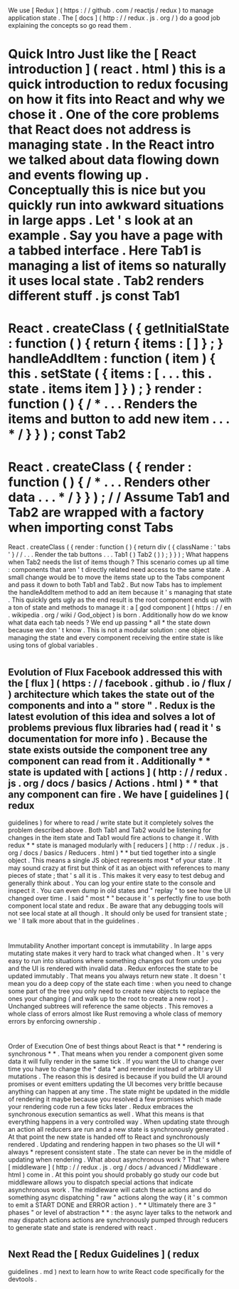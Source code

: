We
use
[
Redux
]
(
https
:
/
/
github
.
com
/
reactjs
/
redux
)
to
manage
application
state
.
The
[
docs
]
(
http
:
/
/
redux
.
js
.
org
/
)
do
a
good
job
explaining
the
concepts
so
go
read
them
.
#
Quick
Intro
Just
like
the
[
React
introduction
]
(
react
.
html
)
this
is
a
quick
introduction
to
redux
focusing
on
how
it
fits
into
React
and
why
we
chose
it
.
One
of
the
core
problems
that
React
does
not
address
is
managing
state
.
In
the
React
intro
we
talked
about
data
flowing
down
and
events
flowing
up
.
Conceptually
this
is
nice
but
you
quickly
run
into
awkward
situations
in
large
apps
.
Let
'
s
look
at
an
example
.
Say
you
have
a
page
with
a
tabbed
interface
.
Here
Tab1
is
managing
a
list
of
items
so
naturally
it
uses
local
state
.
Tab2
renders
different
stuff
.
js
const
Tab1
=
React
.
createClass
(
{
getInitialState
:
function
(
)
{
return
{
items
:
[
]
}
;
}
handleAddItem
:
function
(
item
)
{
this
.
setState
(
{
items
:
[
.
.
.
this
.
state
.
items
item
]
}
)
;
}
render
:
function
(
)
{
/
*
.
.
.
Renders
the
items
and
button
to
add
new
item
.
.
.
*
/
}
}
)
;
const
Tab2
=
React
.
createClass
(
{
render
:
function
(
)
{
/
*
.
.
.
Renders
other
data
.
.
.
*
/
}
}
)
;
/
/
Assume
Tab1
and
Tab2
are
wrapped
with
a
factory
when
importing
const
Tabs
=
React
.
createClass
(
{
render
:
function
(
)
{
return
div
(
{
className
:
'
tabs
'
}
/
/
.
.
.
Render
the
tab
buttons
.
.
.
Tab1
(
)
Tab2
(
)
)
;
}
}
)
;
What
happens
when
Tab2
needs
the
list
of
items
though
?
This
scenario
comes
up
all
time
:
components
that
aren
'
t
directly
related
need
access
to
the
same
state
.
A
small
change
would
be
to
move
the
items
state
up
to
the
Tabs
component
and
pass
it
down
to
both
Tab1
and
Tab2
.
But
now
Tabs
has
to
implement
the
handleAddItem
method
to
add
an
item
because
it
'
s
managing
that
state
.
This
quickly
gets
ugly
as
the
end
result
is
the
root
component
ends
up
with
a
ton
of
state
and
methods
to
manage
it
:
a
[
god
component
]
(
https
:
/
/
en
.
wikipedia
.
org
/
wiki
/
God_object
)
is
born
.
Additionally
how
do
we
know
what
data
each
tab
needs
?
We
end
up
passing
*
all
*
the
state
down
because
we
don
'
t
know
.
This
is
not
a
modular
solution
:
one
object
managing
the
state
and
every
component
receiving
the
entire
state
is
like
using
tons
of
global
variables
.
#
#
Evolution
of
Flux
Facebook
addressed
this
with
the
[
flux
]
(
https
:
/
/
facebook
.
github
.
io
/
flux
/
)
architecture
which
takes
the
state
out
of
the
components
and
into
a
"
store
"
.
Redux
is
the
latest
evolution
of
this
idea
and
solves
a
lot
of
problems
previous
flux
libraries
had
(
read
it
'
s
documentation
for
more
info
)
.
Because
the
state
exists
outside
the
component
tree
any
component
can
read
from
it
.
Additionally
*
*
state
is
updated
with
[
actions
]
(
http
:
/
/
redux
.
js
.
org
/
docs
/
basics
/
Actions
.
html
)
*
*
that
any
component
can
fire
.
We
have
[
guidelines
]
(
redux
-
guidelines
)
for
where
to
read
/
write
state
but
it
completely
solves
the
problem
described
above
.
Both
Tab1
and
Tab2
would
be
listening
for
changes
in
the
item
state
and
Tab1
would
fire
actions
to
change
it
.
With
redux
*
*
state
is
managed
modularly
with
[
reducers
]
(
http
:
/
/
redux
.
js
.
org
/
docs
/
basics
/
Reducers
.
html
)
*
*
but
tied
together
into
a
single
object
.
This
means
a
single
JS
object
represents
most
*
of
your
state
.
It
may
sound
crazy
at
first
but
think
of
it
as
an
object
with
references
to
many
pieces
of
state
;
that
'
s
all
it
is
.
This
makes
it
very
easy
to
test
debug
and
generally
think
about
.
You
can
log
your
entire
state
to
the
console
and
inspect
it
.
You
can
even
dump
in
old
states
and
"
replay
"
to
see
how
the
UI
changed
over
time
.
I
said
"
most
*
"
because
it
'
s
perfectly
fine
to
use
both
component
local
state
and
redux
.
Be
aware
that
any
debugging
tools
will
not
see
local
state
at
all
though
.
It
should
only
be
used
for
transient
state
;
we
'
ll
talk
more
about
that
in
the
guidelines
.
#
#
Immutability
Another
important
concept
is
immutability
.
In
large
apps
mutating
state
makes
it
very
hard
to
track
what
changed
when
.
It
'
s
very
easy
to
run
into
situations
where
something
changes
out
from
under
you
and
the
UI
is
rendered
with
invalid
data
.
Redux
enforces
the
state
to
be
updated
immutably
.
That
means
you
always
return
new
state
.
It
doesn
'
t
mean
you
do
a
deep
copy
of
the
state
each
time
:
when
you
need
to
change
some
part
of
the
tree
you
only
need
to
create
new
objects
to
replace
the
ones
your
changing
(
and
walk
up
to
the
root
to
create
a
new
root
)
.
Unchanged
subtrees
will
reference
the
same
objects
.
This
removes
a
whole
class
of
errors
almost
like
Rust
removing
a
whole
class
of
memory
errors
by
enforcing
ownership
.
#
#
Order
of
Execution
One
of
best
things
about
React
is
that
*
*
rendering
is
synchronous
*
*
.
That
means
when
you
render
a
component
given
some
data
it
will
fully
render
in
the
same
tick
.
If
you
want
the
UI
to
change
over
time
you
have
to
change
the
*
data
*
and
rerender
instead
of
arbitrary
UI
mutations
.
The
reason
this
is
desired
is
because
if
you
build
the
UI
around
promises
or
event
emitters
updating
the
UI
becomes
very
brittle
because
anything
can
happen
at
any
time
.
The
state
might
be
updated
in
the
middle
of
rendering
it
maybe
because
you
resolved
a
few
promises
which
made
your
rendering
code
run
a
few
ticks
later
.
Redux
embraces
the
synchronous
execution
semantics
as
well
.
What
this
means
is
that
everything
happens
in
a
very
controlled
way
.
When
updating
state
through
an
action
all
reducers
are
run
and
a
new
state
is
synchronously
generated
.
At
that
point
the
new
state
is
handed
off
to
React
and
synchronously
rendered
.
Updating
and
rendering
happen
in
two
phases
so
the
UI
will
*
always
*
represent
consistent
state
.
The
state
can
never
be
in
the
middle
of
updating
when
rendering
.
What
about
asynchronous
work
?
That
'
s
where
[
middleware
]
(
http
:
/
/
redux
.
js
.
org
/
docs
/
advanced
/
Middleware
.
html
)
come
in
.
At
this
point
you
should
probably
go
study
our
code
but
middleware
allows
you
to
dispatch
special
actions
that
indicate
asynchronous
work
.
The
middleware
will
catch
these
actions
and
do
something
async
dispatching
"
raw
"
actions
along
the
way
(
it
'
s
common
to
emit
a
START
DONE
and
ERROR
action
)
.
*
*
Ultimately
there
are
3
"
phases
"
or
level
of
abstraction
*
*
:
the
async
layer
talks
to
the
network
and
may
dispatch
actions
actions
are
synchronously
pumped
through
reducers
to
generate
state
and
state
is
rendered
with
react
.
#
#
Next
Read
the
[
Redux
Guidelines
]
(
redux
-
guidelines
.
md
)
next
to
learn
how
to
write
React
code
specifically
for
the
devtools
.
